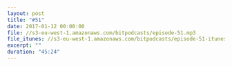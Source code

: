 ```yaml
---
layout: post
title: "#51"
date: 2017-01-12 00:00:00
file: //s3-eu-west-1.amazonaws.com/bitpodcasts/episode-51.mp3
file_itunes: //s3-eu-west-1.amazonaws.com/bitpodcasts/episode-51-itunes.m4a
excerpt: ""
duration: "45:24"
---
```

